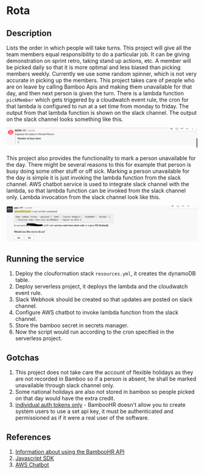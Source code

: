 # Rota

## Description

Lists the order in which people will take turns. This project will give all the team members equal 
responsibility to do a particular job. It can be giving demonstration on sprint retro, taking
stand up actions, etc. A member will be picked daily so that it is more optimal and less biased
than picking members weekly. Currently we use some random spinner, which is not very accurate in 
picking up the members. This project takes care of people who are on leave by calling Bamboo Apis 
and making them unavailable for that day, and then next person is given the turn. There is a lambda
function `pickMember` which gets triggered by a cloudwatch event rule, the cron for that lambda is
configured to run at a set time from monday to friday. The output from that lambda function is
shown on the slack channel. The output on the slack channel looks something like this.

![logo](slack-output.png)

This project also provides the functionality to mark a person unavailable for the day. There might be
several reasons to this for example that person is busy doing some other stuff or off sick. Marking a person unavailable for the day is simple it is just invoking the lambda function from the slack 
channel. AWS chatbot service is used to integrate slack channel with the lambda, so that lambda 
function can be invoked from the slack channel only. Lambda invocation from the slack channel look 
like this.

![logo](slack-invoke.png)

## Running the service
1. Deploy the clouformation stack `resources.yml`, it creates the dynamoDB table.
2. Deploy serverless project, it deploys the lambda and the cloudwatch event rule.
3. Slack Webhook should be created so that updates are posted on slack channel.
4. Configure AWS chatbot to invoke lambda function from the slack channel.
5. Store the bamboo secret in secrets manager.
6. Now the script would run according to the cron specified in the serverless project.

## Gotchas
1. This project does not take care the account of flexible holidays as they are not recorded in 
Bamboo so if a person is absent, he shall be marked unavailable through slack channel only.
2. Some national holidays are also not stored in bamboo so people picked on that day would have the extra credit.
3. [individual auth tokens only](https://documentation.bamboohr.com/docs#section-authentication) - BambooHR doesn't allow you to create system users to use a set api key, it must be authenticated and permissioned as if it were a real user of the software.

## References 
1. [Information about using the BambooHR API](https://documentation.bamboohr.com/reference)
2. [Javascript SDK]()
3. [AWS Chatbot](https://aws.amazon.com/blogs/devops/running-aws-commands-from-slack-using-aws-chatbot/)
